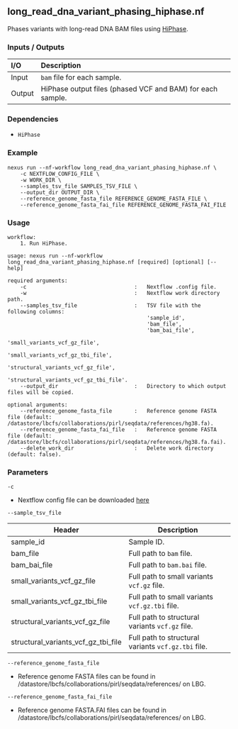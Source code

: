 ## long_read_dna_variant_phasing_hiphase.nf

Phases variants with long-read DNA BAM files using [HiPhase](https://github.com/PacificBiosciences/HiPhase).

### Inputs / Outputs

| I/O    | Description                                                |
|:-------|:-----------------------------------------------------------|
| Input  | `bam` file for each sample.                                | 
| Output | HiPhase output files (phased VCF and BAM) for each sample. |

### Dependencies

* `HiPhase`

### Example

```
nexus run --nf-workflow long_read_dna_variant_phasing_hiphase.nf \
    -c NEXTFLOW_CONFIG_FILE \
    -w WORK_DIR \
    --samples_tsv_file SAMPLES_TSV_FILE \
    --output_dir OUTPUT_DIR \
    --reference_genome_fasta_file REFERENCE_GENOME_FASTA_FILE \
    --reference_genome_fasta_fai_file REFERENCE_GENOME_FASTA_FAI_FILE
```

### Usage

```
workflow:
    1. Run HiPhase.

usage: nexus run --nf-workflow long_read_dna_variant_phasing_hiphase.nf [required] [optional] [--help]

required arguments:
    -c                                  :   Nextflow .config file.
    -w                                  :   Nextflow work directory path.
    --samples_tsv_file                  :   TSV file with the following columns:
                                            'sample_id',
                                            'bam_file',
                                            'bam_bai_file',
                                            'small_variants_vcf_gz_file',
                                            'small_variants_vcf_gz_tbi_file',
                                            'structural_variants_vcf_gz_file',
                                            'structural_variants_vcf_gz_tbi_file'.
    --output_dir                        :   Directory to which output files will be copied.

optional arguments:
    --reference_genome_fasta_file       :   Reference genome FASTA file (default: /datastore/lbcfs/collaborations/pirl/seqdata/references/hg38.fa).
    --reference_genome_fasta_fai_file   :   Reference genome FASTA file (default: /datastore/lbcfs/collaborations/pirl/seqdata/references/hg38.fa.fai).
    --delete_work_dir                   :   Delete work directory (default: false).
```

### Parameters

`-c`
* Nextflow config file can be downloaded [here](https://github.com/pirl-unc/nexus/tree/main/nextflow)

`--sample_tsv_file`

| Header                              | Description                                         |
|-------------------------------------|-----------------------------------------------------|
| sample_id                           | Sample ID.                                          |
| bam_file                            | Full path to `bam` file.                            |
| bam_bai_file                        | Full path to `bam.bai` file.                        |
| small_variants_vcf_gz_file          | Full path to small variants `vcf.gz` file.          |
| small_variants_vcf_gz_tbi_file      | Full path to small variants `vcf.gz.tbi` file.      |
| structural_variants_vcf_gz_file     | Full path to structural variants `vcf.gz` file.     |
| structural_variants_vcf_gz_tbi_file | Full path to structural variants `vcf.gz.tbi` file. |

`--reference_genome_fasta_file`
* Reference genome FASTA files can be found in /datastore/lbcfs/collaborations/pirl/seqdata/references/ on LBG.

`--reference_genome_fasta_fai_file`
* Reference genome FASTA.FAI files can be found in /datastore/lbcfs/collaborations/pirl/seqdata/references/ on LBG.